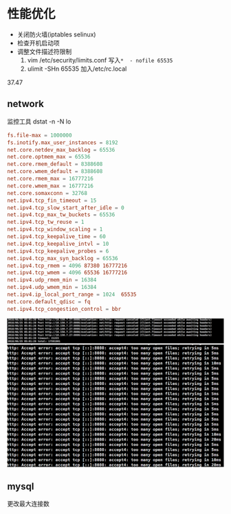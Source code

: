 # 性能优化
- 关闭防火墙(iptables selinux)
- 检查开机启动项
- 调整文件描述符限制
    1. vim /etc/security/limits.conf
        写入`*  - nofile 65535`
    2. ulimit -SHn 65535 加入/etc/rc.local


37.47
## network
监控工具 dstat -n -N lo
```conf
fs.file-max = 1000000
fs.inotify.max_user_instances = 8192
net.core.netdev_max_backlog = 65536
net.core.optmem_max = 65536 
net.core.rmem_default = 8388608
net.core.wmem_default = 8388608
net.core.rmem_max = 16777216
net.core.wmem_max = 16777216
net.core.somaxconn = 32768
net.ipv4.tcp_fin_timeout = 15
net.ipv4.tcp_slow_start_after_idle = 0
net.ipv4.tcp_max_tw_buckets = 65536
net.ipv4.tcp_tw_reuse = 1
net.ipv4.tcp_window_scaling = 1
net.ipv4.tcp_keepalive_time = 60
net.ipv4.tcp_keepalive_intvl = 10
net.ipv4.tcp_keepalive_probes = 6
net.ipv4.tcp_max_syn_backlog = 65536
net.ipv4.tcp_rmem = 4096 87380 16777216
net.ipv4.tcp_wmem = 4096 65536 16777216
net.ipv4.udp_rmem_min = 16384
net.ipv4.udp_wmem_min = 16384
net.ipv4.ip_local_port_range = 1024  65535
net.core.default_qdisc = fq
net.ipv4.tcp_congestion_control = bbr


```

![](improve_performance/2018-06-25-13-06-33.png)
![](improve_performance/2018-06-25-13-08-48.png)

## mysql
更改最大连接数
